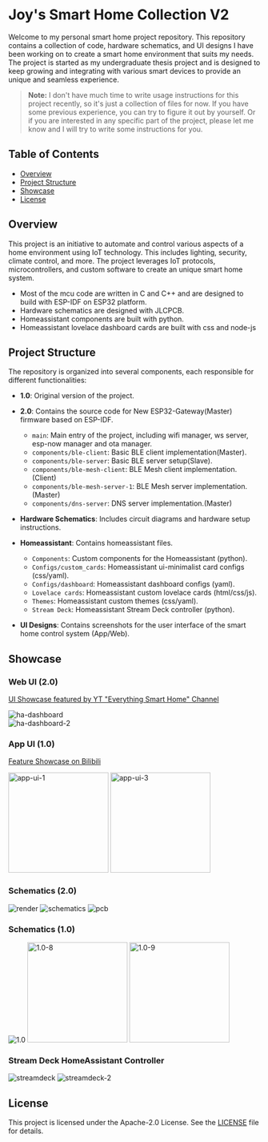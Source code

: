 # Joy's Smart Home Collection V2

Welcome to my personal smart home project repository. This repository contains a collection of code, hardware schematics, and UI designs I have been working on to create a smart home environment that suits my needs. The project is started as my undergraduate thesis project and is designed to keep growing and integrating with various smart devices to provide an unique and seamless experience.

> **Note:** I don't have much time to write usage instructions for this project recently, so it's just a collection of files for now. If you have some previous experience, you can try to figure it out by yourself.  Or if you are interested in any specific part of the project, please let me know and I will try to write some instructions for you.

## Table of Contents

- [Overview](#overview)
- [Project Structure](#project-structure)
- [Showcase](#showcase)
- [License](#license)

## Overview

This project is an initiative to automate and control various aspects of a home environment using IoT technology. This includes lighting, security, climate control, and more. The project leverages IoT protocols, microcontrollers, and custom software to create an unique smart home system.

- Most of the mcu code are written in C and C++ and are designed to build with ESP-IDF on ESP32 platform.
- Hardware schematics are designed with JLCPCB.
- Homeassistant components are built with python.
- Homeassistant lovelace dashboard cards are built with css and node-js


## Project Structure

The repository is organized into several components, each responsible for different functionalities:

- **1.0**: Original version of the project.

- **2.0**: Contains the source code for New ESP32-Gateway(Master) firmware based on ESP-IDF.
  - `main`: Main entry of the project, including wifi manager, ws server, esp-now manager and ota manager.
  - `components/ble-client`: Basic BLE client implementation(Master).
  - `components/ble-server`: Basic BLE server setup(Slave).
  - `components/ble-mesh-client`: BLE Mesh client implementation.(Client)
  - `components/ble-mesh-server-1`: BLE Mesh server implementation.(Master)
  - `components/dns-server`: DNS server implementation.(Master)

- **Hardware Schematics**: Includes circuit diagrams and hardware setup instructions.

- **Homeassistant**: Contains homeassistant files.
  - `Components`: Custom components for the Homeassistant (python).
  - `Configs/custom_cards`: Homeassistant ui-minimalist card configs (css/yaml).
  - `Configs/dashboard`: Homeassistant dashboard configs (yaml). 
  - `Lovelace cards`: Homeassistant custom lovelace cards (html/css/js).
  - `Themes`: Homeassistant custom themes (css/yaml).
  - `Stream Deck`: Homeassistant Stream Deck controller (python).

- **UI Designs**: Contains screenshots for the user interface of the smart home control system (App/Web).

## Showcase

### Web UI (2.0)

[UI Showcase featured by YT "Everything Smart Home" Channel](https://www.youtube.com/watch?v=HYmtGLPDdkk&t=3s)

![ha-dashboard](UI/Screenshot_20231218_162024_Home%20Assistant.jpg)    
![ha-dashboard-2](UI/Screenshot_20231214_130111_Home%20Assistant.jpg)    

### App UI (1.0)
[Feature Showcase on Bilibili](https://www.bilibili.com/video/BV1FN411o7tJ/?vd_source=0720b0b898d660cb78d6a08f4cce925d)

<img src="UI/0.jpg" alt="app-ui-1" width="200" >
<img src="UI/2.jpg" alt="app-ui-3" width="200" >

### Schematics (2.0)
![render](Schematics/3D_PCB1_2023-11-02.png)
![schematics](Schematics/SCH_Schematic1_1-P1_2023-10-24.png)
![pcb](Schematics/screenshot-1729606878422.png)

### Schematics (1.0)
![1.0](1.0/45470061212566221.jpg)
<img src="1.0/8.png" alt="1.0-8" width="200" >
<img src="1.0/9.png" alt="1.0-9" width="200" >

### Stream Deck HomeAssistant Controller

![streamdeck](UI/sd0.webp)
![streamdeck-2](UI/sd1.webp)

## License

This project is licensed under the Apache-2.0 License. See the [LICENSE](LICENSE) file for details.

